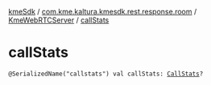 [kmeSdk](../../index.md) / [com.kme.kaltura.kmesdk.rest.response.room](../index.md) / [KmeWebRTCServer](index.md) / [callStats](./call-stats.md)

# callStats

`@SerializedName("callstats") val callStats: `[`CallStats`](-call-stats/index.md)`?`